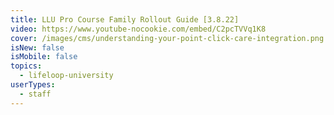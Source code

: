 ```yaml
---
title: LLU Pro Course Family Rollout Guide [3.8.22]
video: https://www.youtube-nocookie.com/embed/C2pcTVVq1K8
cover: /images/cms/understanding-your-point-click-care-integration.png
isNew: false
isMobile: false
topics:
  - lifeloop-university
userTypes:
  - staff
---
```


